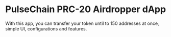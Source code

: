 # PulseChain PRC-20 Airdropper dApp

With this app, you can transfer your token until to 150 addresses at once, simple UI, configurations and features. <br><br>

